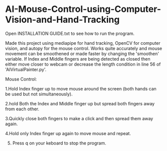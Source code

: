 # AI-Mouse-Control-using-Computer-Vision-and-Hand-Tracking

Open INSTALLATION GUIDE.txt to see how to run the program.

Made this project using mediapipe for hand tracking, OpenCV for computer vision, and autopy for the mouse control. Works quite accurately and mouse movement can be smoothened or made faster by changing the 'smoothen' variable.
If Index and Middle fingers are being detected as closed then either move closer to webcam or decrease the length condition in line 56 of 'AIVirtualPainter.py'.

Mouse Control:

1.Hold Index finger up to move mouse around the screen (both hands can be used but not simultaneously).

2.hold Both the Index and Middle finger up but spread both fingers away from each other.

3.Quickly close both fingers to make a click and then spread them away again.

4.Hold only Index finger up again to move mouse and repeat.

5. Press q on your keboard to stop the program.
